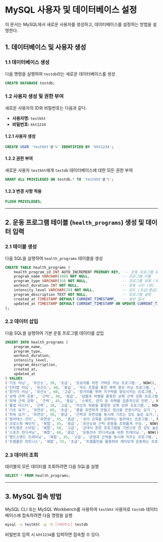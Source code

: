 
# MySQL 사용자 및 데이터베이스 설정

이 문서는 MySQL에서 새로운 사용자를 생성하고, 데이터베이스를 설정하는 방법을 설명한다.

## 1. 데이터베이스 및 사용자 생성

### 1.1 데이터베이스 생성
다음 명령을 실행하여 `testdb`라는 새로운 데이터베이스를 생성

```sql
CREATE DATABASE testdb;
```

### 1.2 사용자 생성 및 권한 부여
새로운 사용자의 ID와 비밀번호는 다음과 같다.

- **사용자명:** `testkht`
- **비밀번호:** `kht1234`

#### 1.2.1 사용자 생성
```sql
CREATE USER 'testkht'@'%' IDENTIFIED BY 'kht1234';
```

#### 1.2.2 권한 부여
새로운 사용자 `testkht`에게 `testdb` 데이터베이스에 대한 모든 권한 부여

```sql
GRANT ALL PRIVILEGES ON testdb.* TO 'testkht'@'%';
```

#### 1.2.3 변경 사항 적용
```sql
FLUSH PRIVILEGES;
```

---

## 2. 운동 프로그램 테이블 (`health_programs`) 생성 및 데이터 입력

### 2.1 테이블 생성
다음 SQL을 실행하여 `health_programs` 테이블을 생성

```sql
CREATE TABLE health_programs (
    health_program_id INT AUTO_INCREMENT PRIMARY KEY,  -- 운동 프로그램 ID
    program_name VARCHAR(100) NOT NULL,               -- 프로그램 이름
    program_type VARCHAR(50) NOT NULL,                -- 프로그램 유형 (유산소, 근력 등)
    workout_duration INT NOT NULL,                    -- 운동 시간 (분)
    intensity_level VARCHAR(20) NOT NULL,             -- 강도 (초급/중급/고급)
    program_description TEXT NOT NULL,                -- 프로그램 설명
    created_at TIMESTAMP DEFAULT CURRENT_TIMESTAMP,   -- 생성 일시
    updated_at TIMESTAMP DEFAULT CURRENT_TIMESTAMP ON UPDATE CURRENT_TIMESTAMP -- 업데이트 일시
);
```

### 2.2 데이터 삽입
다음 SQL을 실행하여 기본 운동 프로그램 데이터를 삽입

```sql
INSERT INTO health_programs (
    program_name, 
    program_type, 
    workout_duration, 
    intensity_level, 
    program_description, 
    created_at, 
    updated_at
) VALUES 
('기초 러닝', '유산소', 30, '초급', '초보자를 위한 가벼운 러닝 프로그램.', NOW(), NOW()),
('인터벌 러닝', '유산소', 40, '중급', '속도 조절을 통한 체력 향상 러닝 프로그램.', NOW(), NOW()),
('장거리 러닝', '유산소', 60, '고급', '장거리를 뛰며 지구력을 향상시키는 프로그램.', NOW(), NOW()),
('상체 근력 운동', '근력', 40, '중급', '덤벨과 바벨을 활용한 상체 근력 강화 프로그램.', NOW(), NOW()),
('하체 근력 강화', '근력', 45, '중급', '스쿼트, 런지 등 하체를 집중적으로 단련.', NOW(), NOW()),
('풀업 마스터', '근력', 30, '고급', '자신의 체중을 활용한 상체 강화 프로그램.', NOW(), NOW()),
('기초 요가', '유연성', 60, '초급', '몸을 유연하게 만들고 정신을 안정시키는 요가.', NOW(), NOW()),
('파워 요가', '유연성', 50, '중급', '근력과 유연성을 동시에 기르는 강도 높은 요가.', NOW(), NOW()),
('필라테스 코어', '유연성', 45, '중급', '코어 근육을 강화하는 필라테스 프로그램.', NOW(), NOW()),
('크로스핏 베이직', '복합', 45, '중급', '유산소와 근력 운동을 조화롭게 구성.', NOW(), NOW()),
('부트캠프 스타일', '복합', 50, '고급', '군대식 훈련 프로그램을 기반으로 한 강도 높은 운동.', NOW(), NOW()),
('스포츠 컨디셔닝', '복합', 60, '중급', '운동선수 컨디셔닝을 위한 트레이닝.', NOW(), NOW()),
('핸드스탠드 트레이닝', '복합', 45, '고급', '균형과 근력을 동시에 키우는 프로그램.', NOW(), NOW()),
('트램폴린 피트니스', '복합', 55, '초급', '트램폴린을 활용하여 재미있게 운동하는 프로그램.', NOW(), NOW());
```

### 2.3 데이터 조회
테이블의 모든 데이터를 조회하려면 다음 SQL을 실행

```sql
SELECT * FROM health_programs;
```

---

## 3. MySQL 접속 방법
MySQL CLI 또는 MySQL Workbench를 사용하여 `testkht` 사용자로 `testdb` 데이터베이스에 접속하려면 다음 명령을 실행

```sh
mysql -u testkht -p -h [서버주소] testdb
```

비밀번호 입력 시 `kht1234`를 입력하면 접속할 수 있다.

